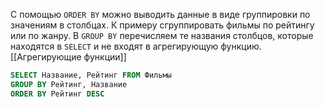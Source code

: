 С помощью `ORDER BY` можно выводить данные в виде группировки по значениям в столбцах. К примеру сгруппировать фильмы по рейтингу или по жанру. В `GROUP BY` перечисляем те названия столбцов, которые находятся в `SELECT` и не входят в агрегирующую функцию. [[Агрегирующие функции]]
 ```SQL
SELECT Название, Рейтинг FROM Фильмы
GROUP BY Рейтинг, Название
ORDER BY Рейтинг DESC
```